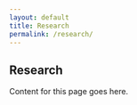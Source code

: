 ```yaml
---
layout: default
title: Research
permalink: /research/
---
```


<div class="container">
  <h2>Research</h2>
  <p>Content for this page goes here.</p>
</div>
